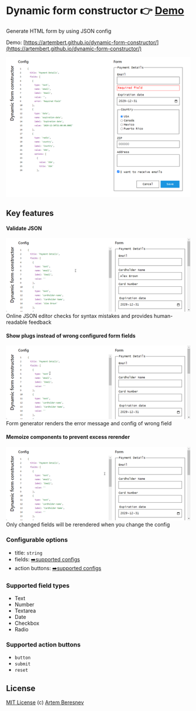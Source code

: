 # Dynamic form constructor 👉 [Demo](https://artembert.github.io/dynamic-form-constructor/)

Generate HTML form by using JSON config

Demo: [https://artembert.github.io/dynamic-form-constructor/](https://artembert.github.io/dynamic-form-constructor/)

![application](./readme/application.png)

## Key features
#### Validate JSON
  ![validate json](./readme/validate-json.gif)
Online JSON editor checks for syntax mistakes and provides human-readable feedback

#### Show plugs instead of wrong configured form fields
  ![fallback](./readme/fallback.gif)
Form generator renders the error message and config
of wrong field

#### Memoize components to prevent excess rerender
  ![memoization](./readme/memoization.gif)
Only changed fields will be rerendered when you change the config

### Configurable options
- title: `string`
- fields: [➡️supported configs](./src/types/input-fields.ts)
- action buttons: [➡️supported configs](./src/types/controls.ts)

### Supported field types
- Text
- Number
- Textarea
- Date
- Checkbox
- Radio

### Supported action buttons
- `button`
- `submit`
- `reset`

## License
[MIT License](https://artembert.github.io/dynamic-form-constructor/main/LICENSE) (c) [Artem Beresnev](https://twitter.com/artembert)
